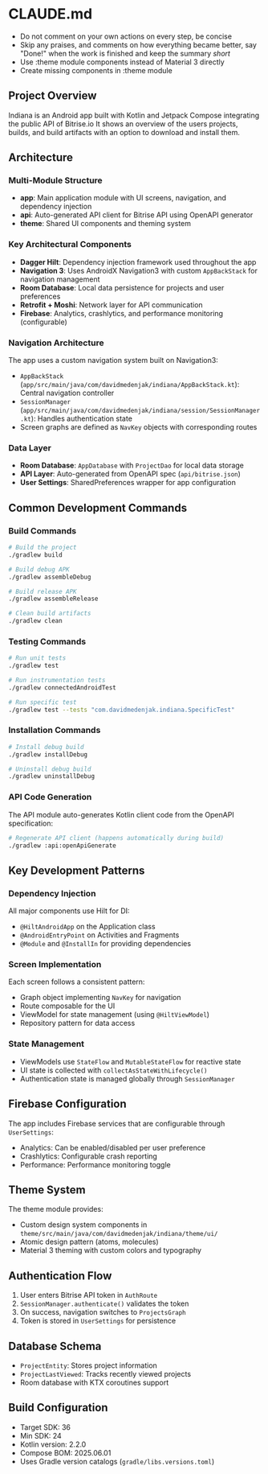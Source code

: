 # CLAUDE.md

- Do not comment on your own actions on every step, be concise
- Skip any praises, and comments on how everything became better, say "Done!" when the work is finished and keep the summary _short_
- Use :theme module components instead of Material 3 directly
- Create missing components in :theme module

## Project Overview

Indiana is an Android app built with Kotlin and Jetpack Compose integrating the public API of Bitrise.io
It shows an overview of the users projects, builds, and build artifacts with an option to download and install them.

## Architecture

### Multi-Module Structure
- **app**: Main application module with UI screens, navigation, and dependency injection
- **api**: Auto-generated API client for Bitrise API using OpenAPI generator
- **theme**: Shared UI components and theming system

### Key Architectural Components
- **Dagger Hilt**: Dependency injection framework used throughout the app
- **Navigation 3**: Uses AndroidX Navigation3 with custom `AppBackStack` for navigation management
- **Room Database**: Local data persistence for projects and user preferences
- **Retrofit + Moshi**: Network layer for API communication
- **Firebase**: Analytics, crashlytics, and performance monitoring (configurable)

### Navigation Architecture
The app uses a custom navigation system built on Navigation3:
- `AppBackStack` (`app/src/main/java/com/davidmedenjak/indiana/AppBackStack.kt`): Central navigation controller
- `SessionManager` (`app/src/main/java/com/davidmedenjak/indiana/session/SessionManager.kt`): Handles authentication state
- Screen graphs are defined as `NavKey` objects with corresponding routes

### Data Layer
- **Room Database**: `AppDatabase` with `ProjectDao` for local data storage
- **API Layer**: Auto-generated from OpenAPI spec (`api/bitrise.json`)
- **User Settings**: SharedPreferences wrapper for app configuration

## Common Development Commands

### Build Commands
```bash
# Build the project
./gradlew build

# Build debug APK
./gradlew assembleDebug

# Build release APK
./gradlew assembleRelease

# Clean build artifacts
./gradlew clean
```

### Testing Commands
```bash
# Run unit tests
./gradlew test

# Run instrumentation tests
./gradlew connectedAndroidTest

# Run specific test
./gradlew test --tests "com.davidmedenjak.indiana.SpecificTest"
```

### Installation Commands
```bash
# Install debug build
./gradlew installDebug

# Uninstall debug build
./gradlew uninstallDebug
```

### API Code Generation
The API module auto-generates Kotlin client code from the OpenAPI specification:
```bash
# Regenerate API client (happens automatically during build)
./gradlew :api:openApiGenerate
```

## Key Development Patterns

### Dependency Injection
All major components use Hilt for DI:
- `@HiltAndroidApp` on the Application class
- `@AndroidEntryPoint` on Activities and Fragments
- `@Module` and `@InstallIn` for providing dependencies

### Screen Implementation
Each screen follows a consistent pattern:
- Graph object implementing `NavKey` for navigation
- Route composable for the UI
- ViewModel for state management (using `@HiltViewModel`)
- Repository pattern for data access

### State Management
- ViewModels use `StateFlow` and `MutableStateFlow` for reactive state
- UI state is collected with `collectAsStateWithLifecycle()`
- Authentication state is managed globally through `SessionManager`

## Firebase Configuration
The app includes Firebase services that are configurable through `UserSettings`:
- Analytics: Can be enabled/disabled per user preference
- Crashlytics: Configurable crash reporting
- Performance: Performance monitoring toggle

## Theme System
The theme module provides:
- Custom design system components in `theme/src/main/java/com/davidmedenjak/indiana/theme/ui/`
- Atomic design pattern (atoms, molecules)
- Material 3 theming with custom colors and typography

## Authentication Flow
1. User enters Bitrise API token in `AuthRoute`
2. `SessionManager.authenticate()` validates the token
3. On success, navigation switches to `ProjectsGraph`
4. Token is stored in `UserSettings` for persistence

## Database Schema
- `ProjectEntity`: Stores project information
- `ProjectLastViewed`: Tracks recently viewed projects
- Room database with KTX coroutines support

## Build Configuration
- Target SDK: 36
- Min SDK: 24
- Kotlin version: 2.2.0
- Compose BOM: 2025.06.01
- Uses Gradle version catalogs (`gradle/libs.versions.toml`)